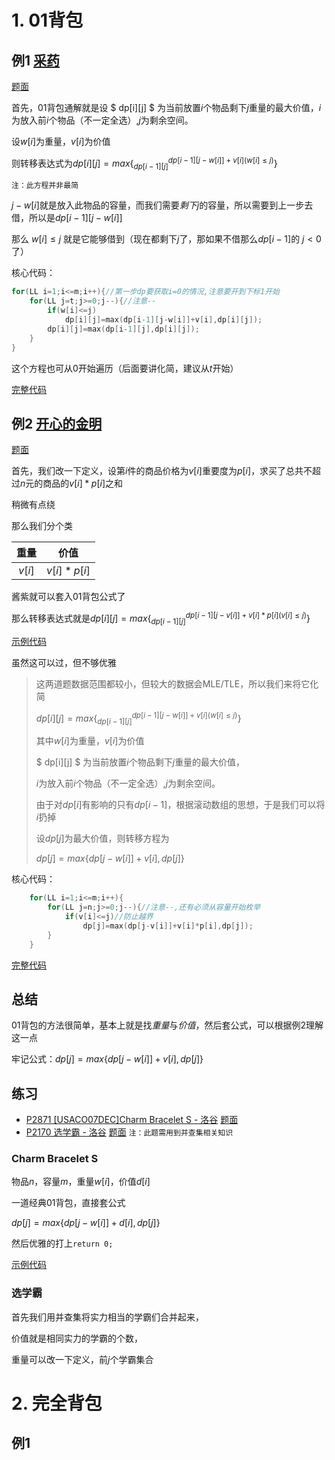 # 1. 01背包

## 例1 [采药](https://www.luogu.com.cn/problem/P1048)

[题面](./subject/p1048.md)

首先，01背包通解就是设  $ dp[i][j] $  为当前放置$i$个物品剩下$j$重量的最大价值，$i$为放入前$i$个物品（不一定全选）,$j$为剩余空间。

设$w[i]$为重量，$v[i]$为价值

则转移表达式为$dp[i][j]=max\{_{dp[i-1][j]}^{dp[i-1][j-w[i]]+v[i](w[i]\le j)}\}$

`注：此方程并非最简`

$j-w[i]$就是放入此物品的容量，而我们需要$剩下j$的容量，所以需要到上一步去借，所以是$dp[i-1][j-w[i]]$

那么 $w[i]\le j$ 就是它能够借到（现在都剩下$j$了，那如果不借那么$dp[i-1]$的 $j < 0$ 了）

核心代码：

```cpp
for(LL i=1;i<=m;i++){//第一步dp要获取i=0的情况,注意要开到下标1开始
    for(LL j=t;j>=0;j--){//注意--
        if(w[i]<=j)
            dp[i][j]=max(dp[i-1][j-w[i]]+v[i],dp[i][j]);
        dp[i][j]=max(dp[i-1][j],dp[i][j]);
    }
}
```

这个方程也可从$0$开始遍历（后面要讲化简，建议从$t$开始）

[完整代码](./code/p1048.md)

## 例2  [开心的金明](https://www.luogu.com.cn/problem/P1060)

[题面](./subject/p1060.md)

首先，我们改一下定义，设第$i$件的商品价格为$v[i]$重要度为$p[i]$，求买了总共不超过$n$元的商品的$v[i]*p[i]$之和

稍微有点绕

那么我们分个类

|  重量  |    价值     |
| :----: | :---------: |
| $v[i]$ | $v[i]*p[i]$ |

酱紫就可以套入01背包公式了

那么转移表达式就是$dp[i][j]=max\{_{dp[i-1][j]}^{dp[i-1][j-v[i]]+v[i]*p[i](v[i]\le j)}\}$

[示例代码](./code/p1060.md)

虽然这可以过，但不够优雅

> 这两道题数据范围都较小，但较大的数据会MLE/TLE，所以我们来将它化简
>
> $dp[i][j]=max\{_{dp[i-1][j]}^{dp[i-1][j-w[i]]+v[i](w[i]\le j)}\}$
>
> 其中$w[i]$为重量，$v[i]$为价值
>
> $ dp[i][j] $  为当前放置$i$个物品剩下$j$重量的最大价值，
>
> $i$为放入前$i$个物品（不一定全选）,$j$为剩余空间。
>
> 由于对$dp[i]$有影响的只有$dp[i-1]$，根据滚动数组的思想，于是我们可以将$i$扔掉
>
> 设$dp[j]$为最大价值，则转移方程为
>
> $dp[j]=max\{dp[j-w[i]]+v[i],dp[j]\}$
>
>

核心代码：

```cpp
    for(LL i=1;i<=m;i++){
        for(LL j=n;j>=0;j--){//注意--,还有必须从容量开始枚举
            if(v[i]<=j)//防止越界
                dp[j]=max(dp[j-v[i]]+v[i]*p[i],dp[j]);
        }
    }
```

 [完整代码](./code/p1060plus.md)

## 总结

01背包的方法很简单，基本上就是找$重量$与$价值$，然后套公式，可以根据例2理解这一点

牢记公式：$dp[j]=max\{dp[j-w[i]]+v[i],dp[j]\}$

## 练习

- [P2871 [USACO07DEC]Charm Bracelet S - 洛谷](https://www.luogu.com.cn/problem/P2871)  [题面](./subject/p2871.md)  
- [P2170 选学霸 - 洛谷](https://www.luogu.com.cn/problem/P2170) [题面](./subject/p2170.md) `注：此题需用到并查集相关知识`

### Charm Bracelet S

物品$n$，容量$m$，重量$w[i]$，价值$d[i]$

一道经典01背包，直接套公式

$dp[j]=max\{dp[j-w[i]]+d[i],dp[j]\}$

然后优雅的打上`return 0;`

 [示例代码](./code/p2871.md)

### 选学霸

首先我们用并查集将实力相当的学霸们合并起来，

价值就是相同实力的学霸的个数，

重量可以改一下定义，前$j$个学霸集合

# 2. 完全背包

## 例1
